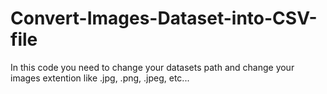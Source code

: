 # Convert-Images-Dataset-into-CSV-file

In this code you need to change your datasets path and change your images extention like .jpg, .png, .jpeg, etc...
